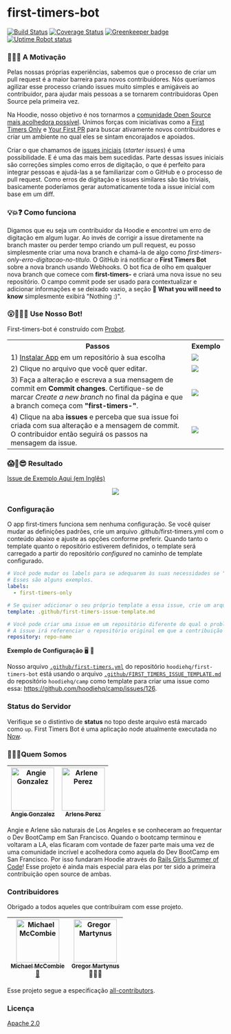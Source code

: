 # first-timers-bot

[![Build Status](https://travis-ci.org/hoodiehq/first-timers-bot.svg?branch=master)](https://travis-ci.org/hoodiehq/first-timers-bot) [![Coverage Status](https://coveralls.io/repos/github/hoodiehq/first-timers-bot/badge.svg?branch=master)](https://coveralls.io/github/hoodiehq/first-timers-bot?branch=master) [![Greenkeeper badge](https://badges.greenkeeper.io/hoodiehq/first-timers-bot.svg)](https://greenkeeper.io/) [![Uptime Robot status](https://img.shields.io/uptimerobot/status/m779426128-6b6e81ed8dc987db17d4cad2.svg)](https://stats.uptimerobot.com/LZ40Lcoj4)

### 🐶🎯⛳ A Motivação

Pelas nossas próprias experiências, sabemos que o processo de criar um pull request é a maior barreira para novos contribuidores. Nós queríamos agilizar esse processo criando issues muito simples e amigáveis ao contribuidor, para ajudar mais pessoas a se tornarem contribuidoras Open Source pela primeira vez.

Na Hoodie, nosso objetivo é nos tornarmos a [comunidade Open Source mais acolhedora possível](http://hood.ie/blog/welcoming-communities.html). Unimos forças com iniciativas como a [First Timers Only](http://www.firsttimersonly.com/) e [Your First PR](http://yourfirstpr.github.io/) para buscar ativamente novos contribuidores e criar um ambiente no qual eles se sintam encorajados e apoiados.

Criar o que chamamos de [issues iniciais](http://hood.ie/blog/starter-issues.html) (_starter issues_) é uma possibilidade. E é uma das mais bem sucedidas. Parte dessas issues iniciais são correções simples como erros de digitação, o que é perfeito para integrar pessoas e ajudá-las a se familiarizar com o GitHub e o processo de pull request. Como erros de digitação e issues similares são tão triviais, basicamente poderíamos gerar automaticamente toda a issue inicial com base em um diff.

### 💡💥❓ Como funciona

Digamos que eu seja um contribuidor da Hoodie e encontrei um erro de digitação em algum lugar. Ao invés de corrigir a issue diretamente na branch master ou perder tempo criando um pull request, eu posso simplesmente criar uma nova branch e chamá-la de algo como _first-timers-only-erro-digitacao-no-titulo._ O GitHub irá notificar o **First Timers Bot** sobre a nova branch usando Webhooks. O bot fica de olho em qualquer nova branch que comece com **first-timers-** e criará uma nova issue no seu repositório. O campo commit pode ser usado para contextualizar e adicionar informações e se deixado vazio, a seção 🤔 **What you will need to know** simplesmente exibirá "Nothing :)".

### 😮🙌👀🎉 Use Nosso Bot!

First-timers-bot é construído com [Probot](https://probot.github.io/).

<table>
    <tr>
        <th>Passos</th>
        <th>Exemplo</th>
    </tr>
    <tr>
        <td>1) <a href="https://github.com/apps/first-timers">Instalar App</a> em um repositório à sua escolha</td>
        <td><img src="/assets/Install-App.png?raw=true"></td>
    </tr>
    <tr>
        <td>2) Clique no arquivo que você quer editar.</td>
        <td><img src="/assets/editPic.png?raw=true"></td>
    </tr>
    <tr>
        <td>3) Faça a alteração e escreva a sua mensagem de commit em <b>Commit changes</b>. Certifique-se de marcar <i>Create a new branch</i> no final da página e que a branch começa com <b>"first-timers-"</b>.</td>
        <td><img src="/assets/Committing-Branch.png?raw=true"></td>
    </tr>
    <tr>
        <td>4) Clique na aba <b>issues</b> e perceba que sua issue foi criada com sua alteração e a mensagem de commit. O contribuidor então seguirá os passos na mensagem da issue.</td>
        <td><img src="/assets/Issue-Generated.png?raw=true"</td>
    </tr>
</table>

### 😱🙌😎 Resultado

[Issue de Exemplo Aqui (em Inglês)](https://github.com/arlene-perez/bot-app-test/issues/1)

<p align="center"><img src="/assets/Issue-Done.png"></p>

### Configuração

O app first-timers funciona sem nenhuma configuração. Se você quiser mudar as definições padrões, crie um arquivo .github/first-timers.yml com o conteúdo abaixo e ajuste as opções conforme preferir. Quando tanto o template quanto o repositório estiverem definidos, o template será carregado a partir do repositório _configured_ no caminho de template configurado.

```yaml
# Você pode mudar os labels para se adequarem às suas necessidades se "first-timers-only" não for o que você deseja.
# Esses são alguns exemplos.
labels:
  - first-timers-only

# Se quiser adicionar o seu próprio template a essa issue, crie um arquivo .md na sua pasta .github
template: .github/first-timers-issue-template.md

# Você pode criar uma issue em um repositório diferente do qual o problema está. Apenas certifique-se de que você instalou o bot no repositório configurado.
# A issue irá referenciar o repositório original em que a contribuição será feita.
repository: repo-name
```
**Exemplo de Configuração** 🖥 💯

Nosso arquivo [`.github/first-timers.yml`](https://github.com/hoodiehq/first-timers-bot/blob/master/.github/first-timers.yml) do repositório `hoodiehq/first-timers-bot` está usando o arquivo [`.github/FIRST_TIMERS_ISSUE_TEMPLATE.md`](https://github.com/hoodiehq/camp/blob/gh-pages/.github/FIRST_TIMERS_ISSUE_TEMPLATE.md) do repositório `hoodiehq/camp` como template para criar uma issue como essa: https://github.com/hoodiehq/camp/issues/126.

### Status do Servidor
Verifique se o distintivo de **status** no topo deste arquivo está marcado como `up`. First Timers Bot é uma aplicação node atualmente executada no [Now](https://zeit.co/now).

### 👩‍💻💕Quem Somos
<!-- Contributors START
Angie_Gonzalez agonzalez0515 https://agonzalez0515.github.io
Arlene_Perez techforchange https://github.com/techforchange
Contributors END -->
<!-- Contributors table START -->
| <img src="https://avatars.githubusercontent.com/agonzalez0515?s=100" width="100" alt="Angie Gonzalez" /><br />[<sub>Angie Gonzalez</sub>](https://agonzalez0515.github.io)<br /> | <img src="https://avatars.githubusercontent.com/techforchange?s=100" width="100" alt="Arlene Perez" /><br />[<sub>Arlene Perez</sub>](https://github.com/techforchange)<br /> |
| :---: | :---: |
<!-- Contributors table END -->

Angie e Arlene são naturais de Los Angeles e se conheceram ao frequentar o Dev BootCamp em San Francisco. Quando o bootcamp terminou e voltaram a LA, elas ficaram com vontade de fazer parte mais uma vez de uma comunidade incrível e acolhedora como aquela do Dev BootCamp em San Francisco. Por isso fundaram Hoodie através do [Rails Girls Summer of Code](https://railsgirlssummerofcode.org/)! Esse projeto é ainda mais especial para elas por ter sido a primeira contribuição open source de ambas.

### Contribuidores

Obrigado a todos aqueles que contribuíram com esse projeto.
<!-- Contributors START
 Michael_McCombie michaelmccombie https://twitter.com/michaelbuilds design
 Gregor_Martynus gr2m https://twitter.com/gr2m mentor
 Contributors END -->
<!-- Contributors table START -->
| <img src="https://avatars.githubusercontent.com/michaelmccombie?s=100" width="100" alt="Michael McCombie" /><br />[<sub>Michael McCombie</sub>](https://twitter.com/michaelbuilds)<br />[🎨](https://raw.githubusercontent.com/hoodiehq/first-timers-bot/51742c62ae3e4e2be7e58d170a9eab73a3871bf4/assets/avatar.png) | <img src="https://avatars.githubusercontent.com/gr2m?s=100" width="100" alt="Gregor Martynus" /><br />[<sub>Gregor Martynus</sub>](https://twitter.com/gr2m)<br />👨🏻‍🏫 |
| :---: | :---: |
<!-- Contributors table END -->
Esse projeto segue a especificação [all-contributors](https://github.com/kentcdodds/all-contributors).

### Licença

[Apache 2.0](http://www.apache.org/licenses/LICENSE-2.0)
